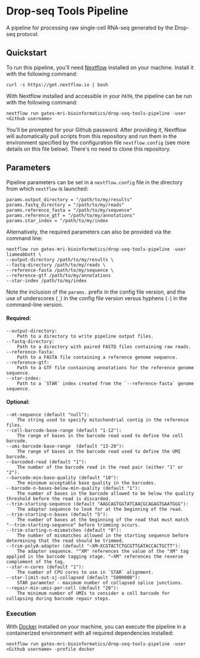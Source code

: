 # Drop-seq Tools Pipeline

A pipeline for processing raw single-cell RNA-seq generated by the Drop-seq protocol.

## Quickstart

To run this pipeline, you'll need [Nextflow](https://www.nextflow.io/) installed on your machine. Install it with the following command:
```
curl -s https://get.nextflow.io | bash
```
With Nextflow installed and accessible in your `PATH`, the pipeline can be run with the following command:
```
nextflow run gates-mri-bioinformatics/drop-seq-tools-pipeline -user <Github username>
```
You'll be prompted for your Github password. After providing it, Nextflow will automatically pull scripts from this repository
and run them in the environment specified by the configuration file `nextflow.config` (see more details on this file below). There's no need to clone this repository.

## Parameters

Pipeline parameters can be set in a `nextflow.config` file in the directory from which `nextflow` is launched:

```
params.output_directory = "/path/to/my/results"
params.fastq_directory = "/path/to/my/reads"
params.reference_fasta = "/path/to/my/sequence"
params.reference_gtf = "/path/to/my/annotations"
params.star_index = "/path/to/my/index
```

Alternatively, the required parameters can also be provided via the command line:
```
nextflow run gates-mri-bioinformatics/drop-seq-tools-pipeline -user liameabbott \
--output-directory /path/to/my/results \
--fastq-directory /path/to/my/reads \
--reference-fasta /path/to/my/sequence \
--reference-gtf /path/to/my/annotations
--star-index /path/to/my/index
```

Note the inclusion of the `params.` prefix in the config file version, and the use of underscores (`_`) in the config file version versus hyphens (`-`) in the command-line version.

#### Required:
```
--output-directory:
    Path to a directory to write pipeline output files.
--fastq-directory:
    Path to a directory with paired FASTQ files containing raw reads.
--reference-fasta:
    Path to a FASTA file containing a reference genome sequence.
--reference-gtf:
    Path to a GTF file containing annotations for the reference genome sequence.
--star-index:
    Path to a `STAR` index created from the `--reference-fasta` genome sequence.
```

#### Optional:
```
--mt-sequence (default "null"):
    The string used to specify mitochondrial contig in the reference files.
--cell-barcode-base-range (default "1-12"):
    The range of bases in the barcode read used to define the cell barcode.
--umi-barcode-base-range  (default "13-20"):
    The range of bases in the barcode read used to define the UMI barcode.
--barcoded-read (default "1"):
    The number of the barcode read in the read pair (either "1" or "2").
--barcode-min-base-quality (default "10"):
    The minimum acceptable base quality in the barcodes.
--barcode-n-bases-below-min-quality (default "1"):
    The number of bases in the barcode allowed to be below the quality threshold before the read is discarded.
--trim-starting-sequence (default "AAGCAGTGGTATCAACGCAGAGTGAATGGG"):
    The adapter sequence to look for at the beginning of the read.
--trim-starting-n-bases (default "5"):
    The number of bases at the beginning of the read that must match "--trim-starting-sequence" before trimming occurs.
--trim-starting-n-mismatches (default "0"):
    The number of mismatches allowed in the starting sequence before determining that the read should be trimmed.
--trim-polyA-adapter (default "~XM~XCGTACTCTGCGTTGATACCACTGCTT"):
    The adapter sequence. "^XM" references the value of the "XM" tag applied in the barcode tagging stage. "~XM" references the reverse complement of the tag.
--star-n-cores (default "1"):
    The number of CPU cores to use in `STAR` alignment.
--star-limit-out-sj-collapsed (default "5000000"):
    STAR parameter - maximum number of collapsed splice junctions.
--repair-min-umis-per-cell (default "20"):
    The minimum number of UMIs to consider a cell barcode for collapsing during barcode repair steps.
```


### Execution

With [Docker](https://www.docker.com/) installed on your machine, you can execute the pipeline in a containerized environment with all required dependencies installed:
```
nextflow run gates-mri-bioinformatics/drop-seq-tools-pipeline -user <Github username> -profile docker
```

